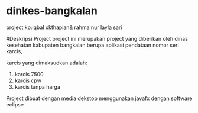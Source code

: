 # dinkes-bangkalan
project kp:iqbal okthapian&amp; rahma nur layla sari

#Deskripsi Project
project ini merupakan project yang diberikan oleh dinas kesehatan kabupaten bangkalan berupa aplikasi pendataan nomor seri karcis,

karcis yang dimaksudkan adalah:
1. karcis 7500
2. karcis cpw
3. karcis tanpa harga

Project dibuat dengan media dekstop menggunakan javafx dengan software eclipse

